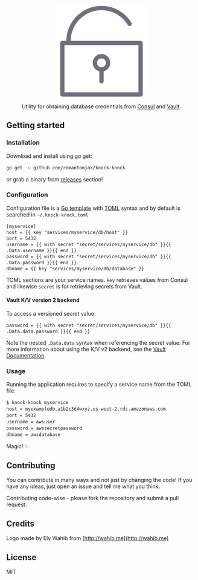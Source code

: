 <p align="center">
    <img src="logo.svg" alt="knock-knock" title="knock-knock" />
</p>

<p align="center">Utility for obtaining database credentials from <a href="https://github.com/hashicorp/consul">Consul</a> and <a href="https://github.com/hashicorp/vault">Vault</a>.</p>

## Getting started

### Installation

Download and install using go get:

```sh
go get -u github.com/romantomjak/knock-knock
```

or grab a binary from [releases](knock-knock/releases/latest) section!

### Configuration

Configuration file is a [Go template](https://golang.org/pkg/html/template/) with [TOML](https://en.wikipedia.org/wiki/TOML) syntax and by default is searched in `~/.knock-knock.toml`

```hcl
[myservice]
host = {{ key "services/myservice/db/host" }}
port = 5432
username = {{ with secret "secret/services/myservice/db" }}{{ .Data.username }}{{ end }}
password = {{ with secret "secret/services/myservice/db" }}{{ .Data.password }}{{ end }}
dbname = {{ key "services/myservice/db/database" }}
```

TOML sections are your service names. `key` retrieves values from Consul and
likewise `secret` is for retrieving secrets from Vault.

#### Vault K/V version 2 backend

To access a versioned secret value:

```hcl
password = {{ with secret "secret/services/myservice/db" }}{{ .Data.data.password }}{{ end }}
```

Note the nested `.Data.data` syntax when referencing the secret value. For more
information about using the K/V v2 backend, see the [Vault Documentation](https://www.vaultproject.io/docs/secrets/kv/kv-v2/).

### Usage

Running the application requires to specify a service name from the TOML file:

```sh
$ knock-knock myservice
host = myexampledb.a1b2c3d4wxyz.us-west-2.rds.amazonaws.com
port = 5432
username = awsuser
password = awssecretpassword
dbname = awsdatabase
```

Magic! :sparkles:

## Contributing

You can contribute in many ways and not just by changing the code! If you have
any ideas, just open an issue and tell me what you think.

Contributing code-wise - please fork the repository and submit a pull request.

## Credits

Logo made by Ely Wahib from [http://wahib.me](http://wahib.me)

## License

MIT
